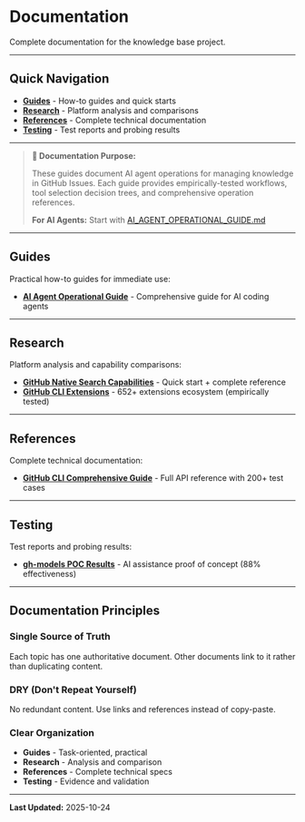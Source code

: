 # Documentation

Complete documentation for the knowledge base project.

---

## Quick Navigation

- **[Guides](/docs/guides/)** - How-to guides and quick starts
- **[Research](/docs/research/)** - Platform analysis and comparisons
- **[References](/docs/references/)** - Complete technical documentation
- **[Testing](/docs/testing/)** - Test reports and probing results

---

> **📖 Documentation Purpose:**
>
> These guides document AI agent operations for managing knowledge in GitHub Issues.
> Each guide provides empirically-tested workflows, tool selection decision trees,
> and comprehensive operation references.
>
> **For AI Agents:** Start with [AI_AGENT_OPERATIONAL_GUIDE.md](/docs/guides/AI_AGENT_OPERATIONAL_GUIDE.md)

---

## Guides

Practical how-to guides for immediate use:

- **[AI Agent Operational Guide](/docs/guides/AI_AGENT_OPERATIONAL_GUIDE.md)** - Comprehensive guide for AI coding agents

---

## Research

Platform analysis and capability comparisons:

- **[GitHub Native Search Capabilities](/docs/research/GITHUB_NATIVE_SEARCH_CAPABILITIES.md)** - Quick start + complete reference
- **[GitHub CLI Extensions](/docs/research/GITHUB_CLI_EXTENSIONS.md)** - 652+ extensions ecosystem (empirically tested)

---

## References

Complete technical documentation:

- **[GitHub CLI Comprehensive Guide](/docs/references/github-cli-issues-comprehensive-guide.md)** - Full API reference with 200+ test cases

---

## Testing

Test reports and probing results:

- **[gh-models POC Results](/docs/testing/GH-MODELS-POC-RESULTS.md)** - AI assistance proof of concept (88% effectiveness)

---

## Documentation Principles

### Single Source of Truth

Each topic has one authoritative document. Other documents link to it rather than duplicating content.

### DRY (Don't Repeat Yourself)

No redundant content. Use links and references instead of copy-paste.

### Clear Organization

- **Guides** - Task-oriented, practical
- **Research** - Analysis and comparison
- **References** - Complete technical specs
- **Testing** - Evidence and validation

---

**Last Updated:** 2025-10-24
